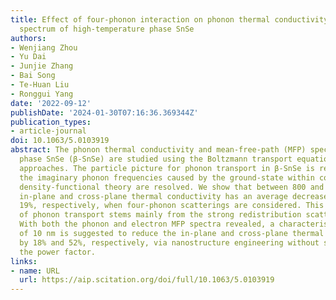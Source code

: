 ```yaml
---
title: Effect of four-phonon interaction on phonon thermal conductivity and mean-free-path
  spectrum of high-temperature phase SnSe
authors:
- Wenjiang Zhou
- Yu Dai
- Junjie Zhang
- Bai Song
- Te-Huan Liu
- Ronggui Yang
date: '2022-09-12'
publishDate: '2024-01-30T07:16:36.369344Z'
publication_types:
- article-journal
doi: 10.1063/5.0103919
abstract: The phonon thermal conductivity and mean-free-path (MFP) spectrum of high-temperature
  phase SnSe (β-SnSe) are studied using the Boltzmann transport equation and ab initio
  approaches. The particle picture for phonon transport in β-SnSe is revisited, and
  the imaginary phonon frequencies caused by the ground-state within conventional
  density-functional theory are resolved. We show that between 800 and 950 K, the
  in-plane and cross-plane thermal conductivity has an average decrease of 38% and
  19%, respectively, when four-phonon scatterings are considered. This large suppression
  of phonon transport stems mainly from the strong redistribution scattering process.
  With both the phonon and electron MFP spectra revealed, a characteristic length
  of 10 nm is suggested to reduce the in-plane and cross-plane thermal conductivity
  by 18% and 52%, respectively, via nanostructure engineering without sacrificing
  the power factor.
links:
- name: URL
  url: https://aip.scitation.org/doi/full/10.1063/5.0103919
---
```

